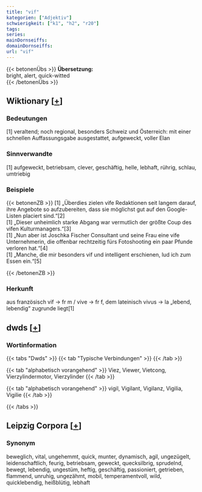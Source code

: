 ```yaml
---
title: "vif"
kategorien: ["Adjektiv"]
schwierigkeit: ["k1", "h2", "r20"]
tags:
series:
mainDornseiffs:
domainDornseiffs:
url: "vif"
---
```


{{< betonenÜbs >}}
**Übersetzung:**  
bright, alert, quick-witted  
{{< /betonenÜbs >}}

## Wiktionary [[+](https://de.wiktionary.org/wiki/vif)]

### Bedeutungen
[1] veraltend; noch regional, besonders Schweiz und Österreich: mit einer schnellen Auffassungsgabe ausgestattet, aufgeweckt, voller Elan  

### Sinnverwandte
[1] aufgeweckt, betriebsam, clever, geschäftig, helle, lebhaft, rührig, schlau, umtriebig  

### Beispiele
{{< betonenZB >}}
[1] „Überdies zielen vife Redaktionen seit langem darauf, ihre Angebote so aufzubereiten, dass sie möglichst gut auf den Google-Listen placiert sind.“[2]  
[1] „Dieser unheimlich starke Abgang war vermutlich der größte Coup des vifen Kulturmanagers.“[3]  
[1] „Nun aber ist Joschka Fischer Consultant und seine Frau eine vife Unternehmerin, die offenbar rechtzeitig fürs Fotoshooting ein paar Pfunde verloren hat.“[4]  
[1] „Manche, die mir besonders vif und intelligent erschienen, lud ich zum Essen ein.“[5]  

{{< /betonenZB >}}
### Herkunft
aus französisch vif → fr m / vive → fr f, dem lateinisch vivus → la „lebend, lebendig“ zugrunde liegt[1]  



## dwds [[+](https://www.dwds.de/wb/vif)]

### Wortinformation
{{< tabs "Dwds" >}}
{{< tab "Typische Verbindungen" >}}
{{< /tab >}}

{{< tab "alphabetisch vorangehend" >}}
Viez, Viewer, Vietcong, Vierzylindermotor, Vierzylinder
{{< /tab >}}

{{< tab "alphabetisch vorangehend" >}}
vigil, Vigilant, Vigilanz, Vigilia, Vigilie
{{< /tab >}}

{{< /tabs >}}

## Leipzig Corpora [[+](https://corpora.uni-leipzig.de/en/res?word=vif&corpusId=deu_newscrawl-public_2018)]


### Synonym
beweglich, vital, ungehemmt, quick, munter, dynamisch, agil, ungezügelt, leidenschaftlich, feurig, betriebsam, geweckt, quecksilbrig, sprudelnd, bewegt, lebendig, ungestüm, heftig, geschäftig, passioniert, getrieben, flammend, unruhig, ungezähmt, mobil, temperamentvoll, wild, quicklebendig, heißblütig, lebhaft

